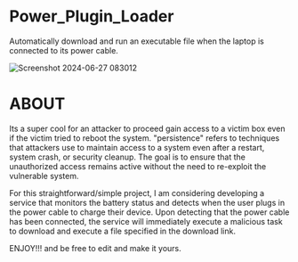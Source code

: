 # Power_Plugin_Loader
Automatically download and run an executable file when the laptop is connected to its power cable.

![Screenshot 2024-06-27 083012](https://github.com/AuxGrep/Power_Plugin_Loader/assets/103135612/e5692650-d8e6-405a-862a-a1f05f803677)
# ABOUT
Its a super cool for an attacker to proceed gain access to a victim box even if the victim tried to reboot the system. "persistence" refers to techniques that attackers use to maintain access to a system even after a restart, system crash, or security cleanup. 
The goal is to ensure that the unauthorized access remains active without the need to re-exploit the vulnerable system.

For this straightforward/simple project, I am considering developing a service that monitors the battery status and detects when the user plugs in the power cable to charge their device. Upon detecting that the power cable has been connected, the service will immediately execute a malicious task to download and execute a file specified in the download link.

ENJOY!!! and be free to edit and make it yours.







